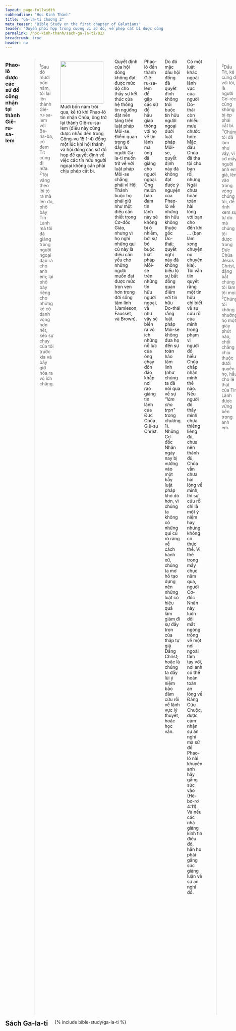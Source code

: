 ```yaml
---
layout: page-fullwidth
subheadline: "Học Kinh Thánh"
title: "Ga-la-ti Chương 2"
meta_teaser: "Bible Study on the first chapter of Galatians"
teaser: "Quyền phối hợp trong cương vị sứ đồ, về phép cắt bì được công nhận bởi các sứ đồ. Điều này được dẫn chứng qua sự Phi-e-rơ bị quở mắng vì ông không giữ vững lập trường ở An-ti-ốt, về vấn đề cắt bì cho tín hữu khong thuộc gốc Do-thái: Phao-lô biện luận về sự bất tương đồng giữa Do-thái Giáo và sự xưng công bình bởi đức tin."
permalink: /hoc-kinh-thanh/sach-ga-la-ti/02/
breadcrumb: true
header: no
---
```

<!--more-->
<div class="row">
<div class="medium-8 columns" markdown="1">


### Phao-lô được các sứ đồ công nhận tại thành Giê-ru-sa-lem

> <sup>1</sup>Sau đó mười bốn năm, tôi lại lên thành Giê-ru-sa-lem với Ba-na-ba, có đem Tít cùng đi nữa. <sup>2</sup>Tôi vâng theo lời tỏ ra mà lên đó, phô bày Tin Lành mà tôi đã giảng trong người ngoại đạo ra cho anh em; lại phô bày riêng cho những kẻ có danh vọng hơn hết, kẻo sự chạy của tôi trước kia và bây giờ hóa ra vô ích chăng.

<div>
<p>
<img alt src="{{ site.baseurl }}/images/different-gospel.jpg" style="border: 0px none; margin: 7px 15px 0px 0px; max-width: 100%; height: 136px; padding: 0px; float: left;">
Mười bốn năm trôi qua, kể từ khi Phao-lô tin nhận Chúa, ông trở lại thành Giê-ru-sa-lem (điều này cũng được nhắc đến trong Công-vu 15:1-4) đồng một lúc khi hội thánh và hội đồng các sứ đồ họp để quyết định về việc các tín hữu người ngoại không cần phải chịu phép cắt bì.
</p>
</div>

Quyết định của hội đồng không đạt được mức độ cho thấy sự kết thúc của hệ thống tín ngưỡng đặt nền tảng trên luật pháp Môi-se. Điểm quan trọng ở đây là: người Ga-la-ti muốn trở về với luật pháp Môi-se chẳng phải vì Hội Thánh buộc họ phải giữ như một điều cần thiết trong Cơ-đốc Giáo, nhưng vì họ nghĩ những qui củ này là điều cần yếu cho những người muốn đạt được mức trọn vẹn hơn trong đời sống tâm linh (Jamieson, Fausset, và Brown).

Phao-lô đến thành Giê-ru-sa-lem để gặp các sứ đồ hầu giao thông với họ về tin lành mà ông đã giảng cho người ngoại. Ông muốn bảo đảm tin lành này sẽ không bị ô nhiễm, bởi sự bó buộc luật pháp Môi-se trên những tín hữu người ngoại, và như vậy sẽ biến ra vô ích những nỗ lực của ông chạy đôn đáo khắp nơi rao giảng tin lành của Đức Chúa Giê-su Christ.

Do đó mặc dầu hội đồng đã quyết định không trói buộc tín hữu người ngoại dưới luật pháp Môi-se, quyết định này đã không đạt được ý nguyện của Phao-lô về những tín hữu không thuộc gốc Do-thái; quyết nghị này đã không biểu lộ sự bất đồng quan điểm với tín hữu Do-thái rằng luật pháp Môi-se không đưa họ đến sự toàn hảo tâm linh (như chúng ta đã nói qua về sự <span style="font-style: italic;">"làm cho trọn"</span> trong chương 1). Những Cơ-đốc Nhân ngày nay bị vướng vào một bẫy luật pháp khó dò hơn, vì chúng ta không có những qui củ rõ ràng về cách hành xử, chúng ta mơ hồ tạo dựng nên những luật có hiệu quả làm giảm đi sự đầy trọn của thập tự giá Đấng Christ; hoặc là chúng ta đẩy lùi ý niệm bảo đảm cứu rỗi về lãnh vực lý thuyết, hoặc học vấn.

Có một luật khác ngoài lãnh vực của người Do-thái còn nhiều mưu chước hơn: Mặc dầu Chúa đã tha tội cho bạn rồi, nhưng Ngài chưa hoàn toàn hài lòng với bạn cho đến khi ... (bạn làm xong chuyện nọ chuyện kia). Tôi vẫn tiin quyết rằng một tín hữu chỉ biết về sự cứu rỗi của mình trong phạm vi người đó hiểu Chúa chấp nhận mình thể nào. Nếu người đó thấy mình chưa thiêng liêng đủ, chưa nên thánh đủ, Chúa vẫn chưa hài lòng về mình, thì sự cứu rỗi chỉ là một ý niệm hay nhưng không có thực thể. Vì thế trong mấy chục năm qua, người Cơ-đốc Nhân này luôn dõi mắt ngóng trông về một nơi ngoài tầm tay với, nơi anh có thể hoàn toàn an lòng về Đấng Cứu Chuộc, được cảm nhận sự an nghỉ mà sứ đồ Phao-lô nài khuyên anh hãy gắng sức vào (Hê-bơ-rơ 4:11). Và nếu các nhà giảng kinh tin điều đó, hẳn họ phải gắng sức giảng luận về sự an nghỉ đó.

> <sup>3</sup>Dầu Tít, kẻ cùng đi với tôi, là người Gờ-réc, cũng không bị ép phải cắt bì. <sup>4</sup>Chúng tôi đã làm như vậy, vì cớ mấy người anh em giả, lẻn vào trong vòng chúng tôi, để rình xem sự tự do mà chúng tôi được trong Đức Chúa Jêsus Christ, đặng bắt chúng tôi làm tôi mọi. <sup>5</sup>Chúng tôi không nhường họ một giây phút nào, chối chẳng chịu thuộc dưới quyền họ, hầu cho lẽ thật của Tin Lành được vững bền trong anh em.

Phao-lô chắc đã đem Tít đi theo với một mục đích: để chứng tỏ Chúa đã cứu ông mà không đòi hỏi phép cắt bì. Tít đã được giải thoát khỏi sự nô lệ dưới luật pháp. Nếu Phao-lô nhượng bộ, để Tít chịu phép cắt bì, thì đức  tin của cả một phần trong thân thể Đấng Christ, những tín hữu người ngoại, có thể lâm vào tình trạng khó khăn.

Phao-lô viết về sự tự do trong Đấng Christ mà Chúa Giê-su đã hứa trong Giăng 8:32, <span style="font-style: italic;">"...các ngươi sẽ biết lẽ thật, và lẽ thật sẽ buông tha các ngươi."</span> Còn những kẻ rình mò tìm cách đưa người Ga-la-ti trở về trong sự tôi mọi, sự tôi mọi của <span style="font-style: italic;">"giềng mối thêm giềng mối, ..., hàng thêm hàng, ... (Ê-sai 28:10)"</span>, luật lệ này chồng chất lên luật lệ kia, vẫn còn sống mạnh trong hội thánh, trong sách vở, làn sóng âm thanh, và trên mạng toàn cầu. Một điều khó tin nhưng có thật là nhiều Cơ-đốc Nhân giảng chống lại sự tự do này.

Để <span style="font-style: italic;">"lẽ thật của Tin Lành được vững bền trong anh em,"</span> Phao-lô cương quyết không nhượng bộ, ông không để Tít phải chịu phép cắt bì, vì chân lý cứu rỗi bởi đức tin thì đối nghịch với sự cậy vào luật pháp.

> <sup>6</sup>Còn như những kẻ mà người ta tôn trọng lắm, (trước kia là kẻ thể nào, thì chẳng can dự gì với tôi, Đức Chúa Trời không tây vị ai hết), tôi nói, những kẻ đó dầu tôn trọng lắm, cũng chẳng làm cho tôi thêm ích chút nào. <sup>7</sup>Trái lại, họ thấy sự giảng Tin Lành cho kẻ không chịu phép cắt bì đã giao cho tôi, cũng như sự giảng Tin Lành cho người chịu phép cắt bì đã giao cho Phi -e-rơ vậy, <sup>8</sup>vì Đấng đã cảm động trong Phi -e-rơ để sai người làm sứ đồ cho những kẻ chịu cắt bì, cũng cảm động trong tôi để sai tôi làm sứ đồ cho dân ngoại, <sup>9</sup>và nhận biết ân điển đã ban cho tôi, thì Gia-cơ, Sê-pha, Giăng là những người được tôn như cột trụ, trao tay hữu giao kết với chúng tôi, tức là Ba-na-ba và tôi, hầu cho chúng tôi đi đến cùng dân ngoại, còn các người ấy thì đến cùng những kẻ chịu phép cắt bì. <sup>10</sup>Các người ấy chỉ dặn dò tôi phải nhớ đến kẻ nghèo nàn, là điều tôi cũng đã ân cần làm lắm.

Không có gì cần thêm vào lời sứ đồ Phao-lô viết ở đây, ngoại trừ việc ông chính thức công bố sự được công nhận bởi các sứ đồ đã đi trước ông, và quan trọng hơn nữa là họ <span style="font-style: italic;">"chẳng làm cho tôi (Phao-lô) thêm ích chút nào."</span>

Đối với những người đồng thời với Phao-lô, quyết định của hội đồng về việc không đòi hỏi các tín hữu người ngoại phải chịu phép cắt bì là một biến cố quan trọng, nhưng đối với Phao-lô, điều đó kể như không thành vấn đề, hoặc không chừng còn ảnh hưởng không tốt cho sứ điệp tin lành mà ông đã <span style="font-style: italic;">"phô bày riêng"</span> (c. 2) cho <span style="font-style: italic;">"những kẻ mà người ta tôn trọng lắm"</span> (ông ám chỉ các sứ đồ khác hoặc các bậc trong cấp lãnh đạo), một cuộc gặp gỡ với các lãnh đạo hội thánh mà Phao-lô hy vọng được dùng để ảnh hưởng họ hầu đưa họ về đường đúng, hầu họ không làm hỏng và làm trở nên vô ích những công trình ông đi khắp nơi để rao truyền tin lành mà ông không thể kểm hãm được trong lòng. Và thực ra, Phao-lô đã không buồn nói đến quyết định của hội trong trong thư này.

Nếu huyết chiên Con đủ để ban sự nên thánh và cứu rỗi cho toàn thể nhân loại hầu họ được trình diện trước ngai ân điển, thì phép cắt bì để làm gì, thì các lề luật khác tương tự vậy để làm gì? Trừ khi họ nghĩ ngược lại, rằng sự Chúa chịu đóng đinh một lần đủ cả không thực sự đủ, và họ phải làm thêm điều gì đó, để <span style="font-style: italic;">"đạt được mục đích,"</span> để <span style="font-style: italic;">"làm cho trọn,"</span> như Phao-lô nói cách mỉa mai trong Ga-la-ti 3:3. 

Vì vậy quyết định của hội đồng đã đem lại gì cho tin lành mà Phao-lô đang rao giảng? Chẳng một điều nào hết.

### Phao-lô quở trách Phi-e-rơ

> <sup>11</sup>Nhưng khi Sê-pha đến thành An-ti-ốt, tôi có ngăn can trước mặt người, vì là đáng trách lắm. <sup>12</sup>Bởi trước lúc mấy kẻ của Gia-cơ sai đi chưa đến, thì người ăn chung với người ngoại; vừa khi họ đã đến thì người lui đứng riêng ra, bởi sợ những kẻ chịu phép cắt bì. <sup>13</sup>Các người Giu-đa khác cũng dùng một cách giả dối như vậy, đến nỗi chính Ba-na-ba cũng bị sự giả hình của họ dẫn dụ. <sup>14</sup>Nhưng khi tôi thấy họ không đi ngay thẳng theo lẽ thật của Tin Lành, thì nói với Sê-pha trước mặt mọi người rằng: nếu anh là người Giu-đa, mà ăn ở theo cách dân ngoại, không theo cách người Giu-đa, thì làm sao anh ép dân ngoại phải theo thói Giu-đa?

Nếu những người cậy luật pháp có nhiều thế lực trong thời Chúa Giê-su, thì họ cũng vẫn nhiều thể lực trong thời của lá thư Ga-la-ti; nhiều thế lực đủ để đe dọa anh hùng Phi-e-rơ, Ba-na-ba già giặn; và cho đến ngày nay.

Theo Jamieson, Fausset, và Brown, nhưng thực ra chúng ta không cần họ để biết điều này, rằng những người cậy luật pháp trong thời của Phao-lô tưởng rằng các lề luật Do-thái sẽ làm họ thiêng liêng hơn, đạt được sự vẹn toàn ở mức độ cao hơn. Sự theo đuổi để tiến đến mức độ cao hơn là một hiện tượng chung trong Cơ-đốc Giáo và trải qua nhiều thời đại. Nhưng điều này dẫn tới câu hỏi: Phần nào của chúng ta mà dòng huyết báu của Chúa đã không rửa sạch được khiến chúng ta phải làm cho trọn?

### Người Do-thái và người ngoại đều được xưng công bình bởi đức tin

> <sup>15</sup>Về phần chúng tôi, thì sanh ra là người Giu-đa, không phải là kẻ có tội từ trong dân ngoại. <sup>16</sup>Dầu vậy, đã biết rằng người ta được xưng công bình, chẳng phải bởi các việc luật pháp đâu, bèn là cậy đức tin trong Đức Chúa Jêsus Christ, nên chính chúng tôi đã tin Đức Chúa Jêsus Christ, để được xưng công bình bởi đức tin trong Đấng Christ, chớ chẳng bởi các việc luật pháp; vì chẳng có ai được xưng công bình bởi các việc luật pháp.

Xin để ý câu nói mỉa mai của Phao-lô khi ông gọi chính mình và những người Do-thái <span style="font-style: italic;">"không phải là kẻ có tội."</span> Phao-lô thừa biết <span style="font-style: italic;">"mọi người đều phạm tội và thiếu mất sự vinh hiển của Đức Chúa Trời. (Rô-ma 3:23)"</span> Chúng ta nhớ lại đoạn Kinh thánh mà một người giữ luật Môi-se đấm ngực tự gọi mình không phải như <span style="font-style: italic;">"những người ngoại là người tội lỗi?"</span> Luật pháp, hoặc sự cậy vào luật pháp, để được nhìn nhận là người trước mặt Đức Chúa Trời, không đem lại điều gì ngoại trừ cho kẻ tuân theo một sự an tâm không dựa trên sự thật, một sự tự xưng công bình khiến họ mù mắt không thấy mình cần ân điển Đức Chúa Trời.

Chúng ta được xưng công binh bởi <span style="font-style: italic;">"sự thành tín của Đấng Christ,"</span> nhưng tôi thường nghe từ những tín hữu trong Chúa rằng chúng ta được xưng công bình bởi sự thành tín của chính mình. Thực không phải như vậy, vì chúng ta cậy nơi Đấng Christ, là Đấng đã trung tín cho đến chết thậm chí chết trên thập tự giá. Chúng ta không hát <span style="font-style: italic;">"Ôi các tín đố, sự thành tín quí vị rất lớn thay,"</span> nhưng chúng ta hát về sự thành tín Chúa.

Và cuối cùng là lời tuyên bố tuyệt diệu từ sự tỏ ra mà Phao-lô nhận được: <span style="font-style: italic;">"vì chẳng có ai được xưng công bình bởi các việc luật pháp." </span>

> <sup>17</sup>Nhưng nếu đang khi chúng tôi tìm cách được xưng công bình trong Đấng Christ, mà chính chúng tôi bị nhận là kẻ có tội, vậy thì Đấng Christ chẳng là làm tôi của tội lỗi sao? Chẳng hề như vậy! <sup>18</sup>Thật thế, nếu tôi lập lại điều tôi đã phá hủy, thì tôi sẽ tỏ ra chính tôi là người phạm phép.

Như chúng ta biết, người Do-thái không kể mình là người tội lỗi, trừ ra người ngoại, do đó nếu họ tìm kiếm sự công bình trong Đấng Christ, hóa ra họ nhận mình là người có tội. Đối với họ đây là một điều nan giải: Tôi là người Do-thái vì thế tôi không thuộc vào hàng những người tội lỗi, nhưng bây giờ tôi cậy nơi Đấng Christ, tôi trở nên người có tội, do đó họ đặt câu hỏi phải chăng Đấng Christ cổ động cho tội lỗi. Phao-lô giải thích cho họ vấn đề không phải như vậy. Và câu ngụ ý Phao-lô nói ở đây <span style="font-style: italic;">"nếu tôi lập lại nền tôi đã phá hủy,"</span> ông đang nói trong địa vị Phi-e-rơ. Chúng ta có thể diễn ý như sau: Phi-e-rơ, anh làm việc hết sức để công bố của lễ Hy Sinh Toàn Thiện có khả năng hủy bỏ toàn bộ hệ thống tế lễ của Do-thái giáo, bây giờ anh lại tìm cách đem hệ thống tín ngưỡng đó trở về qua phép cắt bì? Anh, Phi-e-rơ, vì vậy đã trở nên người phả luật, anh phá luật mới: chỉ những kẻ đặt niềm tin nơi Chiên Con được xưng công bình.


> <sup>19</sup>Vả, bởi luật pháp, tôi đã chết cho luật pháp, để sống cho Đức Chúa Trời. <sup>20</sup>Tôi đã bị đóng đinh vào thập tự giá với Đấng Christ, mà tôi sống, không phải là tôi sống nữa, nhưng Đấng Christ sống trong tôi; nay tôi còn sống trong xác thịt, ấy là tôi sống trong đức tin của Con Đức Chúa Trời, là Đấng đã yêu tôi, và đã phó chính mình Ngài vì tôi.

Nếu bạn từ chối không chết về sự cậy luật pháp, bạn không thể nào sống cho Đức Chúa Trời. Tôi không còn là người tìm cách để sống một đời sống Cơ-đốc toàn hảo, nhưng bây giờ chính Con Một của Đức Chúa Trời sống qua tôi, cũng như Ngài đã chết thay cho tôi trên thập tự giá. Vậy bây giờ tôi sống làm sao? Tôi sống bằng cách cứ trông cậy nơi Ngài, nhận lấy điều Đấng Christ đã làm, và hiện đang làm trong tôi cho đến hơi thở cuối cùng, chỉ cậy trong nơi sự thành tín của Ngài thay vì của tôi, cậy nơi tình yêu và sự hi sinh của Ngài, và chẳng cậy nơi bất cứ điều chi xác thịt này có thể hiến dâng, vì tôi không còn sống nữa, nhưng Đấng Christ trong tôi là niềm hi vọng hiển vinh. Lại thêm nữa, một người đã chết thì làm được gì?

> <sup>21</sup>Tôi không muốn làm cho ân điển Đức Chúa Trời ra vô ích; vì nếu bởi luật pháp mà được sự công bình, thì Đấng Christ chịu chết là vô ích.

Nếu tôi chỉ mưu tìm được dù chỉ là một chút xíu sự công binh qua một điều gì ngoài niềm tin đơn sơ nơi Đấng Christ, chẳng hạn như luật pháp, hay bất cứ điều gì tựa như một luật làm giảm đi hiệu năng của Đấng Christ, Ngài chịu chết là vô ích! Trước khi tắt hơi Chúa phán: Mọi sự đã được trọn, công việc phục hồi nhân loại đã hoàn tất, tại sao ngươi lại làm như sự chết của ta là chưa đủ? Có điều chi ngươi làm có thể thêm vào điều Đấng Tạo Hóa đã làm, hỡi người kiêu ngạo kia?

{% include bible-study/bible-study-footer %}
</div><!-- /.medium-8.columns -->
<div class="bible-index medium-4 columns">
<h2 style="margin: 0px">Sách Ga-la-ti</h2>
        {% include bible-study/ga-la-ti %}
</div><!-- /.medium-4.columns -->
</div><!-- /.row -->
